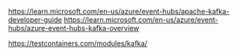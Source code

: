
https://learn.microsoft.com/en-us/azure/event-hubs/apache-kafka-developer-guide
https://learn.microsoft.com/en-us/azure/event-hubs/azure-event-hubs-kafka-overview

https://testcontainers.com/modules/kafka/